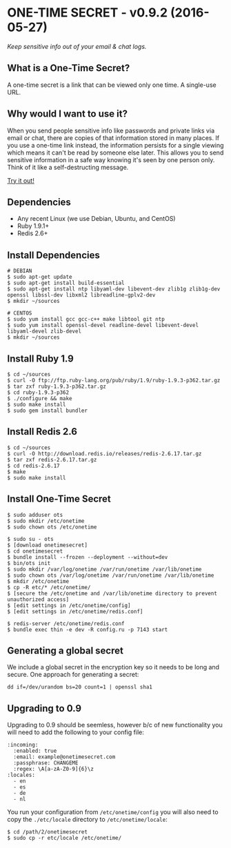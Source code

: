 # ONE-TIME SECRET - v0.9.2 (2016-05-27)

*Keep sensitive info out of your email & chat logs.*

## What is a One-Time Secret? ##

A one-time secret is a link that can be viewed only one time. A single-use URL.

## Why would I want to use it? ##

When you send people sensitive info like passwords and private links via email or chat, there are copies of that information stored in many places. If you use a one-time link instead, the information persists for a single viewing which means it can't be read by someone else later. This allows you to send sensitive information in a safe way knowing it's seen by one person only. Think of it like a self-destructing message.

<a class="msg" href="https://onetimesecret.com/">Try it out!</a>

## Dependencies

* Any recent Linux (we use Debian, Ubuntu, and CentOS)
* Ruby 1.9.1+
* Redis 2.6+

## Install Dependencies

    # DEBIAN
    $ sudo apt-get update
    $ sudo apt-get install build-essential
    $ sudo apt-get install ntp libyaml-dev libevent-dev zlib1g zlib1g-dev openssl libssl-dev libxml2 libreadline-gplv2-dev
    $ mkdir ~/sources

    # CENTOS
    $ sudo yum install gcc gcc-c++ make libtool git ntp
    $ sudo yum install openssl-devel readline-devel libevent-devel libyaml-devel zlib-devel
    $ mkdir ~/sources


## Install Ruby 1.9

    $ cd ~/sources
    $ curl -O ftp://ftp.ruby-lang.org/pub/ruby/1.9/ruby-1.9.3-p362.tar.gz
    $ tar zxf ruby-1.9.3-p362.tar.gz
    $ cd ruby-1.9.3-p362
    $ ./configure && make
    $ sudo make install
    $ sudo gem install bundler


## Install Redis 2.6

    $ cd ~/sources
    $ curl -O http://download.redis.io/releases/redis-2.6.17.tar.gz
    $ tar zxf redis-2.6.17.tar.gz
    $ cd redis-2.6.17
    $ make
    $ sudo make install


## Install One-Time Secret

    $ sudo adduser ots
    $ sudo mkdir /etc/onetime
    $ sudo chown ots /etc/onetime

    $ sudo su - ots
    $ [download onetimesecret]
    $ cd onetimesecret
    $ bundle install --frozen --deployment --without=dev
    $ bin/ots init
    $ sudo mkdir /var/log/onetime /var/run/onetime /var/lib/onetime
    $ sudo chown ots /var/log/onetime /var/run/onetime /var/lib/onetime
    $ mkdir /etc/onetime
    $ cp -R etc/* /etc/onetime/
    $ [secure the /etc/onetime and /var/lib/onetime directory to prevent unauthorized access]
    $ [edit settings in /etc/onetime/config]
    $ [edit settings in /etc/onetime/redis.conf]

    $ redis-server /etc/onetime/redis.conf
    $ bundle exec thin -e dev -R config.ru -p 7143 start


## Generating a global secret

We include a global secret in the encryption key so it needs to be long and secure. One approach for generating a secret:

    dd if=/dev/urandom bs=20 count=1 | openssl sha1


## Upgrading to 0.9

Upgrading to 0.9 should be seemless, however b/c of new functionality you will need to add the following to your config file:

    :incoming:
      :enabled: true
      :email: example@onetimesecret.com
      :passphrase: CHANGEME
      :regex: \A[a-zA-Z0-9]{6}\z
    :locales:
      - en
      - es
      - de
      - nl

You run your configuration from `/etc/onetime/config` you will also need to copy the `./etc/locale` directory to `/etc/onetime/locale`:

    $ cd /path/2/onetimesecret
    $ sudo cp -r etc/locale /etc/onetime/
